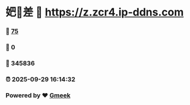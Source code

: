 # 妑🔭差 :link: https://z.zcr4.ip-ddns.com 
### :page_facing_up: [75](https://z.zcr4.ip-ddns.com/tag.html) 
### :speech_balloon: 0 
### :hibiscus: 345836 
### :alarm_clock: 2025-09-29 16:14:32 
### Powered by :heart: [Gmeek](https://github.com/Meekdai/Gmeek)
